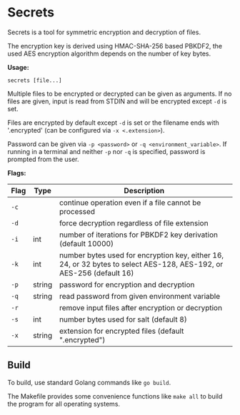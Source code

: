 # Secrets

Secrets is a tool for symmetric encryption and decryption of files.

The encryption key is derived using HMAC-SHA-256 based PBKDF2, the used AES encryption algorithm depends on the number 
of key bytes.

**Usage:**
```shell
secrets [file...]
```

Multiple files to be encrypted or decrypted can be given as arguments.
If no files are given, input is read from STDIN and will be encrypted
except `-d` is set.

Files are encrypted by default except `-d` is set or the filename ends
with '.encrypted' (can be configured via `-x <.extension>`).

Password can be given via `-p <password>` or `-q <environment_variable>`.
If running in a terminal and neither `-p` nor `-q` is specified, password
is prompted from the user.

**Flags:**

| Flag | Type   | Description
|------|--------|-------------
| `-c` |        | continue operation even if a file cannot be processed
| `-d` |        | force decryption regardless of file extension
| `-i` | int    | number of iterations for PBKDF2 key derivation (default 10000)
| `-k` | int    | number bytes used for encryption key, either 16, 24, or 32 bytes to select AES-128, AES-192, or AES-256 (default 16)
| `-p` | string | password for encryption and decryption
| `-q` | string | read password from given environment variable
| `-r` |        | remove input files after encryption or decryption
| `-s` | int    | number bytes used for salt (default 8)
| `-x` | string | extension for encrypted files (default ".encrypted")


## Build

To build, use standard Golang commands like `go build`.

The Makefile provides some convenience functions like `make all` to build the program for all operating systems. 

